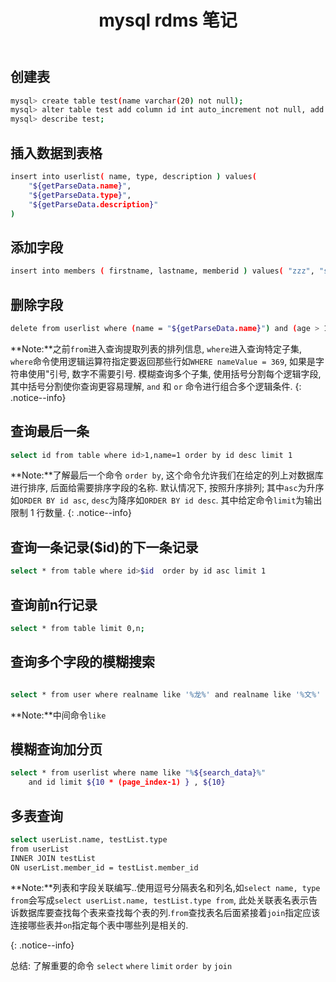 ﻿---
title: "mysql rdms 笔记"
tags:
  - Articles
---

## 创建表

```bash
mysql> create table test(name varchar(20) not null);
mysql> alter table test add column id int auto_increment not null, add primary key(id);
mysql> describe test;
```

## 插入数据到表格

```bash
insert into userlist( name, type, description ) values( 
    "${getParseData.name}", 
    "${getParseData.type}", 
    "${getParseData.description}" 
)
```

## 添加字段

```bash
insert into members ( firstname, lastname, memberid ) values( "zzz", "sss", 1);
```

## 删除字段

```bash
delete from userlist where (name = "${getParseData.name}") and (age > 18)
```
**Note:**之前`from`进入查询提取列表的排列信息, `where`进入查询特定子集, `where`命令使用逻辑运算符指定要返回那些行如`WHERE nameValue = 369`, 如果是字符串使用"引号, 数字不需要引号. 模糊查询多个子集, 使用括号分割每个逻辑字段, 其中括号分割使你查询更容易理解,  `and` 和 `or` 命令进行组合多个逻辑条件.
{: .notice--info}


## 查询最后一条

```bash
select id from table where id>1,name=1 order by id desc limit 1
```

**Note:**了解最后一个命令 `order by`, 这个命令允许我们在给定的列上对数据库进行排序, 后面给需要排序字段的名称. 默认情况下, 按照升序排列; 其中`asc`为升序如`ORDER BY id asc`, `desc`为降序如`ORDER BY id desc`. 其中给定命令`limit`为输出限制 1 行数量.
{: .notice--info}

## 查询一条记录($id)的下一条记录

```bash
select * from table where id>$id  order by id asc limit 1
```

## 查询前n行记录

```bash
select * from table limit 0,n;
```

## 查询多个字段的模糊搜索

```bash

select * from user where realname like '%龙%' and realname like '%文%'
```
**Note:**中间命令`like`


## 模糊查询加分页

```bash
select * from userlist where name like "%${search_data}%" 
    and id limit ${10 * (page_index-1) } , ${10}
```

## 多表查询

```bash
select userList.name, testList.type
from userList
INNER JOIN testList
ON userList.member_id = testList.member_id
```
**Note:**列表和字段关联编写..使用逗号分隔表名和列名,如`select name, type from`会写成`select userList.name, testList.type from`, 此处关联表名表示告诉数据库要查找每个表来查找每个表的列.`from`查找表名后面紧接着`join`指定应该连接哪些表并`on`指定每个表中哪些列是相关的.


{: .notice--info}


总结: 了解重要的命令 `select` `where` `limit` `order by` `join`